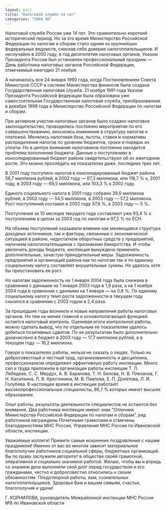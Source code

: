 ```yaml
---
layout: post
title: "Налоговой службе 14 лет"
categories: "2004 90"
---
```


Налоговой службе России уже 14 лет. Это сравнительно короткий исторический период. Но за это время Министерство Российской Федерации по налогам и сборам стало одним из крупнейших федеральных ведомств, снискав себе доверие налогоплательщиков. И неслучайно в 2000 году, в год десятилетия налоговых органов, Указом Президента России был установлен профессиональный праздник — День работника налоговых органов Российской Федерации, отмечаемый ежегодно 21 ноября.

А начиналось все 24 января 1990 года, когда Постановлением Совета Министров СССР в системе Министерства финансов была создана Государственная налоговая служба. 21 ноября 1991 года Указом Президента Российской федерации была образована уже самостоятельная Государственная налоговая служба, преобразованная в декабре 1998 года в Министерство Российской Федерации по налогам и сборам.

При активном участии налоговых органов было создано налоговое законодательство, проводились постоянно мероприятия по его совершенствованию, вносились изменения в структуру налогов и платежей. Менялись налоговая база, льготы, ставки и нормативы распределения налогов по уровням бюджетов, сроки и порядок их уплаты. Но в центре внимания налоговиков постоянно находится проблема пополнения бюджета. Данные о поступлениях в консолидированный бюджет района свидетельствуют об их ежегодном росте. Это можно прослёдить на показателях даже. последних трех лет.

В 2001 году поступило налогов в консолидированный бюджет района 56,7 миллиона рублей, в 2002 году — 67,3 миллиона, или 118,7 % к‚ 2001 году, в 2003 году — 69,5 миллиона, или 103,3 % к 2002 году.

Единого  социального налога в 2001 году собрано 39,6 миллиона рублей, в 2002 году — 54,5 миллиона, в 2003 году — 57,2 миллиона. Рост поступлений составил в 2002 году 37,6 %, в 2003 году — 5 %.

Поступления за 10 месяцев текущего года составляют уже 93,4 % к поступлениям в целом за 2003 год по налогам и 97,2 % по ЕСН.

На объемы поступлений оказывали влияние как меняющаяся структура доходных источников, так и факторы, связанные с экономической ситуацией в районе, недостатком оборотных средств у предприятий, наличием налогоплательщиков с признаками банкротства. И чтобы увеличить доходы бюджета, инспекция вынуждена применять дополнительные, зачастую принудительные меры. Задолженность предприятий и организаций района как по налогам так и по единому социальному налогу составляет внушительные суммы. Но удалось хотя бы приостановить ее рост.

Но налогам задолженность на 1 января 2004 года была снижена в сравнении с данными на 1 января 2003 года в 1,9 раза, а на 1 ноября 2004 года в сравнении с данными на 1 января — на 0,8 %. По единому социальному налогу темп роста задолженности в текущем году снизился в сравнении с 2003 годом в 2,4 раза.

За прошедшие годы возникли и новые направления работы налоговых органов. Но тем не менее главной и основополагающей функцией остается налоговый контроль. Оценивая итоги контрольной работы, можно сделать вывод, что по отдельным ее показателям удалось добиться позитивных сдвигов. По ее результатам было дополнительно доначислено в бюджет в 2003 году — 17,7 миллиона рублей, а в текущем году — 16,2 миллиона.

Говоря о показателях работы, нельзя не сказать о людях. Только их добросовестный и честный труд, организованность и дисциплина, профессионализм определяют эффективную работу инспекции. Много сил и труда приложили в организации работы инспекции Т. Л. Лебедева, С. С. Мердух, А. В. Баранова, Т. Н. Белова, Н. В. Плеханов, Г. Н. Касаткина, Л. В. Крестинина, М. В. Павлова, Е. П. Докетова, Л. И. Голубева. В настоящее время в инспекции работают высокопрофессиональные специалисты, 86,7 % которых имеют высшее образование.

Опыт работы, результаты деятельности специалистов не остаются без внимания. Два работника инспекции имеют знак “Отличник Министерства Российской Федерации по налогам и сборам”, ряд работников награждены Почетными грамотами и отмечены благодарностями МНС России, Управления МНС России по Ивановской области, инспекции.

Уважаёмые коллеги! Примите самые искренние поздравления с нашим праздником! Именно от вас во многом зависит материальное благополучие работников социальной сферы, бюджетных организаций. Вы по праву заслужили авторитет в обществе своёй грамотной, оперативной и социально значимой работой. Желаю, чтобы вы и впредь со знанием дела выполняли свой долг перед государством и его гражданами, честно и добросовестно относились к своим обязанностям. Плодотворной работы, вам, сознательных налогоплательщиков. Здоровья Вам и вашим семьям, счастья, благополучия и удачи!

Г. КОРНИЛОВА, руководитель Межрайонной инспекции МНС России №8 по Ивановской области
